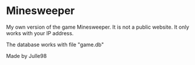 # Minesweeper
My own version of the game Minesweeper. It is not a public website. It only works with your IP address.

The database works with file "game.db"

Made by Julle98
